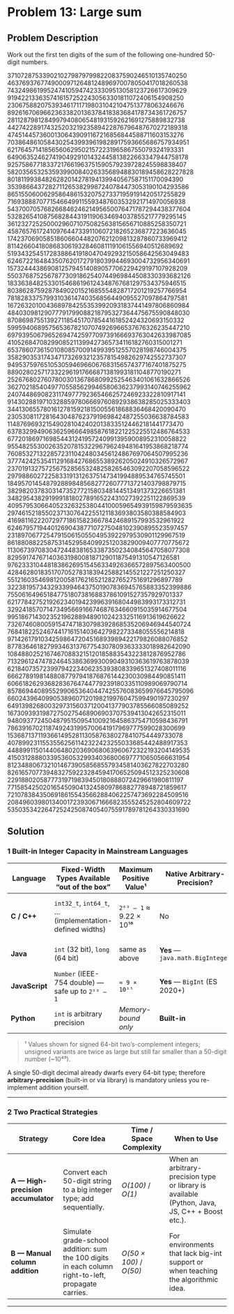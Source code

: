 # Problem 13: Large sum

## Problem Description

Work out the first ten digits of the sum of the following one-hundred 50-digit numbers.

37107287533902102798797998220837590246510135740250\
46376937677490009712648124896970078050417018260538\
74324986199524741059474233309513058123726617309629\
91942213363574161572522430563301811072406154908250\
23067588207539346171171980310421047513778063246676\
89261670696623633820136378418383684178734361726757\
28112879812849979408065481931592621691275889832738\
44274228917432520321923589422876796487670272189318\
47451445736001306439091167216856844588711603153276\
70386486105843025439939619828917593665686757934951\
62176457141856560629502157223196586755079324193331\
64906352462741904929101432445813822663347944758178\
92575867718337217661963751590579239728245598838407\
58203565325359399008402633568948830189458628227828\
80181199384826282014278194139940567587151170094390\
35398664372827112653829987240784473053190104293586\
86515506006295864861532075273371959191420517255829\
71693888707715466499115593487603532921714970056938\
54370070576826684624621495650076471787294438377604\
53282654108756828443191190634694037855217779295145\
36123272525000296071075082563815656710885258350721\
45876576172410976447339110607218265236877223636045\
17423706905851860660448207621209813287860733969412\
81142660418086830619328460811191061556940512689692\
51934325451728388641918047049293215058642563049483\
62467221648435076201727918039944693004732956340691\
15732444386908125794514089057706229429197107928209\
55037687525678773091862540744969844508330393682126\
18336384825330154686196124348767681297534375946515\
80386287592878490201521685554828717201219257766954\
78182833757993103614740356856449095527097864797581\
16726320100436897842553539920931837441497806860984\
48403098129077791799088218795327364475675590848030\
87086987551392711854517078544161852424320693150332\
59959406895756536782107074926966537676326235447210\
69793950679652694742597709739166693763042633987085\
41052684708299085211399427365734116182760315001271\
65378607361501080857009149939512557028198746004375\
35829035317434717326932123578154982629742552737307\
94953759765105305946966067683156574377167401875275\
88902802571733229619176668713819931811048770190271\
25267680276078003013678680992525463401061632866526\
36270218540497705585629946580636237993140746255962\
24074486908231174977792365466257246923322810917141\
91430288197103288597806669760892938638285025333403\
34413065578016127815921815005561868836468420090470\
23053081172816430487623791969842487255036638784583\
11487696932154902810424020138335124462181441773470\
63783299490636259666498587618221225225512486764533\
67720186971698544312419572409913959008952310058822\
95548255300263520781532296796249481641953868218774\
76085327132285723110424803456124867697064507995236\
37774242535411291684276865538926205024910326572967\
23701913275725675285653248258265463092207058596522\
29798860272258331913126375147341994889534765745501\
18495701454879288984856827726077713721403798879715\
38298203783031473527721580348144513491373226651381\
34829543829199918180278916522431027392251122869539\
40957953066405232632538044100059654939159879593635\
29746152185502371307642255121183693803580388584903\
41698116222072977186158236678424689157993532961922\
62467957194401269043877107275048102390895523597457\
23189706772547915061505504953922979530901129967519\
86188088225875314529584099251203829009407770775672\
11306739708304724483816533873502340845647058077308\
82959174767140363198008187129011875491310547126581\
97623331044818386269515456334926366572897563400500\
42846280183517070527831839425882145521227251250327\
55121603546981200581762165212827652751691296897789\
32238195734329339946437501907836945765883352399886\
75506164965184775180738168837861091527357929701337\
62177842752192623401942399639168044983993173312731\
32924185707147349566916674687634660915035914677504\
99518671430235219628894890102423325116913619626622\
73267460800591547471830798392868535206946944540724\
76841822524674417161514036427982273348055556214818\
97142617910342598647204516893989422179826088076852\
87783646182799346313767754307809363333018982642090\
10848802521674670883215120185883543223812876952786\
71329612474782464538636993009049310363619763878039\
62184073572399794223406235393808339651327408011116\
66627891981488087797941876876144230030984490851411\
60661826293682836764744779239180335110989069790714\
85786944089552990653640447425576083659976645795096\
66024396409905389607120198219976047599490197230297\
64913982680032973156037120041377903785566085089252\
16730939319872750275468906903707539413042652315011\
94809377245048795150954100921645863754710598436791\
78639167021187492431995700641917969777599028300699\
15368713711936614952811305876380278410754449733078\
40789923115535562561142322423255033685442488917353\
44889911501440648020369068063960672322193204149535\
41503128880339536053299340368006977710650566631954\
81234880673210146739058568557934581403627822703280\
82616570773948327592232845941706525094512325230608\
22918802058777319719839450180888072429661980811197\
77158542502016545090413245809786882778948721859617\
72107838435069186155435662884062257473692284509516\
20849603980134001723930671666823555245252804609722\
53503534226472524250874054075591789781264330331690

## Solution

### 1 Built-in Integer Capacity in Mainstream Languages

| Language       | Fixed-Width Types Available “out of the box”            | Maximum Positive Value¹ | Native Arbitrary-Precision?      | Typical Approach for Problem 13                                                                  |
| -------------- | ------------------------------------------------------- | ----------------------- | -------------------------------- | ------------------------------------------------------------------------------------------------ |
| **C / C++**    | `int32_t`, `int64_t`, … (implementation-defined widths) | `2⁶³ – 1` ≈ 9.22 × 10¹⁸ | No                               | Use a library such as **Boost.Multiprecision `cpp_int`**, **GMP**, or hand-coded column addition |
| **Java**       | `int` (32 bit), `long` (64 bit)                         | same as above           | **Yes** — `java.math.BigInteger` | Just store every number as a `BigInteger` and add                                                |
| **JavaScript** | `Number` (IEEE-754 double) — safe up to `2⁵³ – 1`       | `≈ 9 × 10¹⁵`            | **Yes** — `BigInt` (ES 2020+)    | Convert strings to `BigInt` literals (e.g. `123n`)                                               |
| **Python**     | `int` is arbitrary precision                            | _Memory-bound only_     | **Built-in**                     | Read as `int`, accumulate; nothing else needed                                                   |

> ¹ Values shown for signed 64-bit two’s-complement integers; unsigned variants are twice as large but still far smaller than a 50-digit number (\~10⁴⁹).

A single 50-digit decimal already dwarfs every 64-bit type; therefore **arbitrary-precision** (built-in or via library) is mandatory unless you re-implement addition yourself.

***

### 2 Two Practical Strategies

| Strategy                           | Core Idea                                                                                           | Time / Space Complexity | When to Use                                                                                    |
| ---------------------------------- | --------------------------------------------------------------------------------------------------- | ----------------------- | ---------------------------------------------------------------------------------------------- |
| **A — High-precision accumulator** | Convert each 50-digit string to a big integer type; add sequentially.                               | _O(100)_ / _O(1)_       | When an arbitrary-precision type or library is available (Python, Java, JS, C++ + Boost etc.). |
| **B — Manual column addition**     | Simulate grade-school addition: sum the 100 digits in each column right-to-left, propagate carries. | _O(50 × 100)_ / _O(50)_ | For environments that lack big-int support or when teaching the algorithmic idea.              |

***
